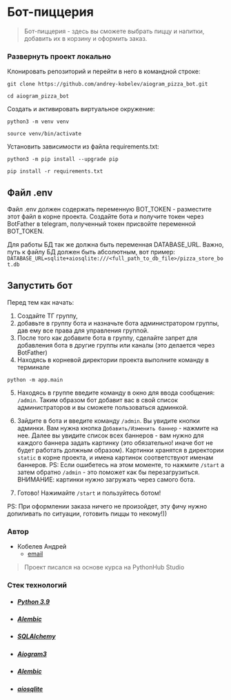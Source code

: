 # Бот-пиццерия

> Бот-пиццерия - здесь вы сможете выбрать пиццу и напитки, добавить их в корзину и оформить заказ.


### Развернуть проект локально

Клонировать репозиторий и перейти в него в командной строке:  
  
```  
git clone https://github.com/andrey-kobelev/aiogram_pizza_bot.git
```  
  
```  
cd aiogram_pizza_bot
```  
  
Cоздать и активировать виртуальное окружение:  
  
```  
python3 -m venv venv  
```  
  
```  
source venv/bin/activate  
```  
  
Установить зависимости из файла requirements.txt:  
  
```  
python3 -m pip install --upgrade pip  
```  
  
```  
pip install -r requirements.txt  
```

## Файл .env

Файл .env должен содержать переменную BOT_TOKEN - разместите этот файл в корне проекта. Создайте бота и получите токен через BotFather в telegram, полученный токен присвойте переменной BOT_TOKEN.

Для работы БД так же должна быть переменная DATABASE_URL. Важно, путь к файлу БД должен быть абсолютным, вот пример: `DATABASE_URL=sqlite+aiosqlite:///<full_path_to_db_file>/pizza_store_bot.db`

## Запустить бот
Перед тем как начать: 
1. Создайте ТГ группу, 
2. добавьте в группу бота и назначьте бота администратором группы, дав ему все права для управления группой.
3. После того как добавите бота в группу, сделайте запрет для добавления бота в другие группы или каналы (это делается через BotFather)
4. Находясь в корневой директории проекта выполните команду в терминале

```
python -m app.main
```

5. Находясь в группе введите команду в окно для ввода сообщения: `/admin`. Таким образом бот добавит вас в свой список администраторов и вы сможете пользоваться админкой.
6. Зайдите в бота и введите команду `/admin`. Вы увидите кнопки админки. Вам нужна кнопка `Добавить/Изменить баннер` - нажмите на нее. Далее вы увидите список всех баннеров - вам нужно для каждого баннера задать картинку (это обязательно! иначе бот не будет работать должным образом). Картинки хранятся в директории `static` в корне проекта, и имена картинок соответствуют именам баннеров. PS: Если ошибетесь на этом моменте, то нажмите `/start` а затем обратно `/admin` - это поможет как бы перезагрузиться. ВНИМАНИЕ: картинки нужно загружать через самого бота.

7. Готово! Нажимайте `/start` и пользуйтесь ботом!

PS: При оформлении заказа ничего не произойдет, эту фичу нужно допиливать по ситуации, готовить пиццы то некому!))

### Автор 
- Кобелев Андрей
    - [email](mailto:andrew.a.kobelev@yandex.ru)


> Проект писался на основе курса на PythonHub Studio

### Стек технологий

- ##### [Python 3.9](https://www.python.org/downloads/release/python-390/)
- ##### [Alembic](https://alembic.sqlalchemy.org/en/latest/index.html)
- ##### [SQLAlchemy](https://docs.sqlalchemy.org/en/20/)
- ##### [Aiogram3](https://docs.aiogram.dev/en/v3.15.0/)
- ##### [Alembic](https://www.python.org/downloads/release/python-390/)
- ##### [aiosqlite](https://aiosqlite.omnilib.dev/en/stable/index.html)

